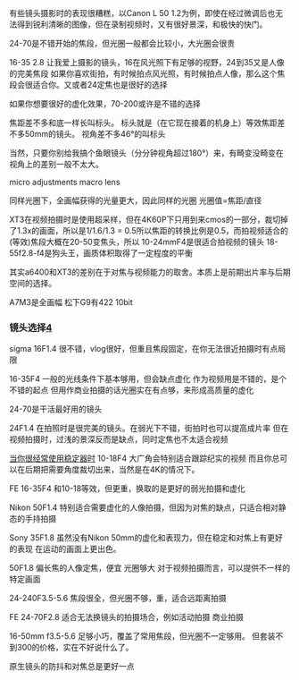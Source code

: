 有些镜头摄影时的表现很糟糕，以Canon L 50 1.2为例，即使在经过微调后也无法得到锐利清晰的图像，但在录制视频时，又有很好景深，和极快的快门。

24-70是不错开始的焦段，但光圈一般都会比较小，大光圈会很贵

16-35 2.8 让我爱上摄影的镜头，16在风光照下有足够的视野，24到35又是人像的完美焦段
如果你喜欢街拍，有时候拍点风光照，有时候拍点人像，那么这个焦段会很适合你。又或者24定焦也是很好的选择

如果你想要很好的虚化效果，70-200或许是不错的选择


焦距差不多和底一样长叫标头。
标头就是（在它现在接着的机身上）等效焦距差不多50mm的镜头。
视角差不多46°的叫标头

当然，只要你别给我搞个鱼眼镜头（分分钟视角超过180°）来，有畸变没畸变在视角上的差别一般不太大。

micro adjustments
macro lens

同样光圈下，全画幅获得的光量更大，因此同样的光圈
光圈值=焦距/直径

XT3在视频拍摄时是使用超采样，但在4K60P下只用到来cmos的一部分，裁切掉了1.3x的画面，所以是1/1.6/1.3 = 0.5所以焦距的转换比例是0.5，而拍视频适合的(等效)焦段大概在20-50变焦头，所以
10-24mmF4是很适合拍视频的镜头
18-55f2.8-f4是狗头王，画质体积取得了一定程度的平衡


其实a6400和XT3的差别在于对焦与视频能力的取舍。本质上是前期出片率与后期空间的选择。

A7M3是全画幅
松下G9有422 10bit

### 镜头选择[4]
sigma 16F1.4
很不错，vlog很好，但重且焦段固定，在你无法很近拍摄时有点局限

16-35F4
一般的光线条件下基本够用，但会缺点虚化
作为视频用是不错的，是个不错的起点
但用作商业拍摄的话光圈实在有点够，来形成高质量的虚化

24-70是干活最好用的镜头

24F1.4
在拍照时是很完美的镜头。在弱光下不错，街拍时也可以提高成片率
但在视频拍摄时，过浅的景深反而是缺点，同时定焦也不太适合视频


[当你很经常使用稳定器时][5]
10-18F4
大广角会特别适合跟踪纪实的视频
而且你总可以在后期把需要角度裁切出来，当然是在4K的情况下。

FE 16-35F4
和10-18等效，但更重，换取的是更好的弱光拍摄和虚化


Nikon 50F1.4
特别适合需要虚化的人像拍摄，但因为对焦的缺点，只适合相对静态的手持拍摄

Sony 35F1.8
虽然没有Nikon 50mm的虚化和表现力，但在稳定和对焦上有更好的表现
在运动的画面上更出色。

50F1.8
偏长焦的人像定焦，便宜
光圈够大
对于视频拍摄而言，可以提供不一样的特定画面

24-240F3.5-5.6
焦段很全，但光圈不够，重，适合远距离拍摄

FE 24-70F2.8
适合无法换镜头的拍摄场合，例如活动拍摄
商业拍摄

16-50mm f3.5-5.6
足够小巧，覆盖了常用焦段，但光圈不一定够用。
但套装不到300的价格，实在不好说什么了。


原生镜头的防抖和对焦总是更好一点

[1]: https://www.zhihu.com/question/21079890 "如何理解APS-C画幅与全画幅等效焦距的透视效果？（以人像为例）"
[2]: https://zhuanlan.zhihu.com/p/32486184 "不同焦段镜头的透视和畸变是什么样的？什么是镜头的畸变？什么是镜头的透视？ - ChanChiang的文章 - 知乎"
[3]: https://www.zhihu.com/question/40095076/answer/84805427 "同焦距APS-C画幅镜头所产生的“畸变” 与全幅镜头“畸变”一样吗？ - 砸场子的回答 - 知乎"
[4]: https://www.youtube.com/watch?v=Doo4kU7Qr2s
[5]: https://www.youtube.com/watch?v=H7m9rpp-dYw